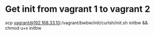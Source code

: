 # Get init from vagrant 1 to vagrant 2 
 
 scp vagrant@192.168.33.10:/vagrant/bwbw/init/curlsh/init.sh initbw && chmod u+x initbw
 